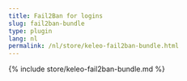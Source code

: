 ```yaml
---
title: Fail2Ban for logins
slug: fail2ban-bundle
type: plugin
lang: nl
permalink: /nl/store/keleo-fail2ban-bundle.html
---
```


{% include store/keleo-fail2ban-bundle.md %}
